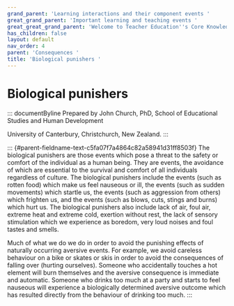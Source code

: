 ```yaml
---
grand_parent: 'Learning interactions and their component events '
great_grand_parent: 'Important learning and teaching events '
great_great_grand_parent: 'Welcome to Teacher Education''s Core Knowledge and Skills.'
has_children: false
layout: default
nav_order: 4
parent: 'Consequences '
title: 'Biological punishers '
---
```

# Biological punishers 


::: documentByline
Prepared by John Church, PhD, School of Educational Studies and Human
Development

University of Canterbury, Christchurch, New Zealand.
:::

::: {#parent-fieldname-text-c5fa07f7a4864c82a58941d31ff8503f}
The biological punishers are those events which pose a threat to the
safety or comfort of the individual as a human being. They are events,
the avoidance of which are essential to the survival and comfort of all
individuals regardless of culture. The biological punishers include the
events (such as rotten food) which make us feel nauseous or ill, the
events (such as sudden movements) which startle us, the events (such as
aggression from others) which frighten us, and the events (such as
blows, cuts, stings and burns) which hurt us. The biological punishers
also include lack of air, foul air, extreme heat and extreme cold,
exertion without rest, the lack of sensory stimulation which we
experience as boredom, very loud noises and foul tastes and smells.

Much of what we do we do in order to avoid the punishing effects of
naturally occurring aversive events. For example, we avoid careless
behaviour on a bike or skates or skis in order to avoid the consequences
of falling over (hurting ourselves). Someone who accidentally touches a
hot element will burn themselves and the aversive consequence is
immediate and automatic. Someone who drinks too much at a party and
starts to feel nauseous will experience a biologically determined
aversive outcome which has resulted directly from the behaviour of
drinking too much.
:::
